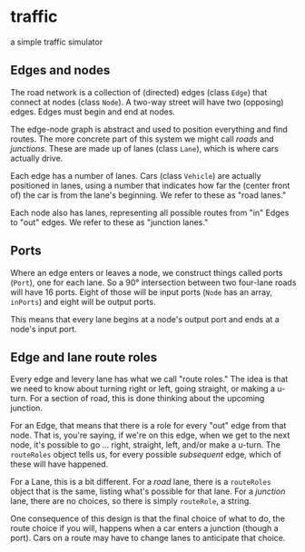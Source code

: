 # traffic
a simple traffic simulator

## Edges and nodes
The road network is a collection of (directed) edges (class `Edge`)
that connect at nodes (class `Node`).
A two-way street will have two (opposing) edges.
Edges must begin and end at nodes.

The edge-node graph is abstract and used to position everything and find routes.
The more concrete  part of this system we might call _roads_ and _junctions_.
These are made up of lanes (class `Lane`), which is where cars actually drive.

Each edge has a number of lanes.
Cars (class `Vehicle`) are actually positioned in lanes,
using a number that indicates how far the (center front of) the car
is from the lane's beginning. 
We refer to these as "road lanes."

Each node also has lanes, representing all possible routes from
"in" Edges to "out" edges.
We refer to these as "junction lanes."

## Ports
Where an edge enters or leaves a node, we construct things called ports (`Port`),
one for each lane. 
So a 90° intersection between two four-lane roads will have 16 ports.
Eight of those will be input ports (`Node` has an array, `inPorts`)
and eight will be output ports. 

This means that every lane begins at a node's output port and ends
at a node's input port.

## Edge and lane route roles

Every edge and levery lane has what we call "route roles."
The idea is that we need to know about turning right or left, going straight, or making a u-turn.
For a section of road, this is done thinking about the upcoming junction.

For an Edge, that means that there is a role for every "out" edge from that node. 
That is, you're saying, if we're on this edge, when we get to the next node, 
it's possible to go ... right, straight, left, and/or make a u-turn. 
The `routeRoles` object tells us, for every possible _subsequent_ edge,
which of these will have happened.

For a Lane, this is a bit different. 
For a _road_ lane, 
there is a `routeRoles` object that is the same,
listing what's possible for that lane. 
For a _junction_ lane, 
there are no choices, so there is simply `routeRole`, a string.

One consequence of this design is that the final choice of what to do,
the route choice if you will, 
happens when a car enters a junction (though a port). 
Cars on a route may have to change lanes to anticipate that choice.
